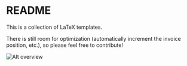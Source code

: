 # README

This is a collection of LaTeX templates.

There is still room for optimization (automatically increment the invoice position, etc.),
so please feel free to contribute!

![Alt overview](http://cmichi.net/wp-content/uploads/2011/03/latex-collection.png)

